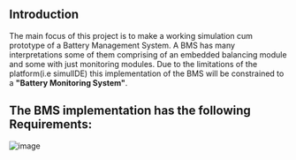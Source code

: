 ## Introduction
The main focus of this project is to make a working simulation cum prototype of a
Battery Management System. A BMS has many interpretations some of them comprising
of an embedded balancing module and some with just monitoring modules. Due to the
limitations of the platform(i.e simulIDE) this implementation of the BMS will be
constrained to a **"Battery Monitoring System"**. 

## The BMS implementation has the following Requirements:
![image](https://user-images.githubusercontent.com/98948359/155757249-9891250d-95a7-48e8-bdf9-0291b57050d8.png)